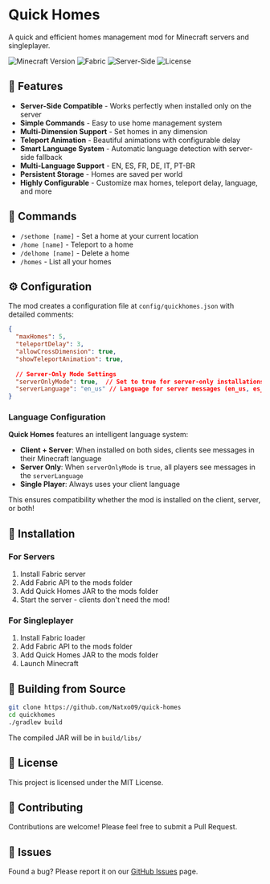 # Quick Homes

A quick and efficient homes management mod for Minecraft servers and singleplayer.

![Minecraft Version](https://img.shields.io/badge/Minecraft-1.21.8-green)
![Fabric](https://img.shields.io/badge/Fabric-0.17.2-blue)
![Server-Side](https://img.shields.io/badge/Server--Side-Compatible-orange)
![License](https://img.shields.io/badge/License-MIT-purple)

## 🌟 Features

- **Server-Side Compatible** - Works perfectly when installed only on the server
- **Simple Commands** - Easy to use home management system
- **Multi-Dimension Support** - Set homes in any dimension
- **Teleport Animation** - Beautiful animations with configurable delay
- **Smart Language System** - Automatic language detection with server-side fallback
- **Multi-Language Support** - EN, ES, FR, DE, IT, PT-BR
- **Persistent Storage** - Homes are saved per world
- **Highly Configurable** - Customize max homes, teleport delay, language, and more

## 📝 Commands

- `/sethome [name]` - Set a home at your current location
- `/home [name]` - Teleport to a home
- `/delhome [name]` - Delete a home
- `/homes` - List all your homes

## ⚙️ Configuration

The mod creates a configuration file at `config/quickhomes.json` with detailed comments:

```json
{
  "maxHomes": 5,
  "teleportDelay": 3,
  "allowCrossDimension": true,
  "showTeleportAnimation": true,
  
  // Server-Only Mode Settings
  "serverOnlyMode": true,  // Set to true for server-only installations
  "serverLanguage": "en_us" // Language for server messages (en_us, es_es, fr_fr, de_de, it_it, pt_br)
}
```

### Language Configuration

**Quick Homes** features an intelligent language system:

- **Client + Server**: When installed on both sides, clients see messages in their Minecraft language
- **Server Only**: When `serverOnlyMode` is `true`, all players see messages in the `serverLanguage`
- **Single Player**: Always uses your client language

This ensures compatibility whether the mod is installed on the client, server, or both!

## 🚀 Installation

### For Servers
1. Install Fabric server
2. Add Fabric API to the mods folder
3. Add Quick Homes JAR to the mods folder
4. Start the server - clients don't need the mod!

### For Singleplayer
1. Install Fabric loader
2. Add Fabric API to the mods folder
3. Add Quick Homes JAR to the mods folder
4. Launch Minecraft

## 🔧 Building from Source

```bash
git clone https://github.com/Natxo09/quick-homes
cd quickhomes
./gradlew build
```

The compiled JAR will be in `build/libs/`

## 📄 License

This project is licensed under the MIT License.

## 🤝 Contributing

Contributions are welcome! Please feel free to submit a Pull Request.

## 🐛 Issues

Found a bug? Please report it on our [GitHub Issues](https://github.com/Natxo09/quick-homes/issues) page.

